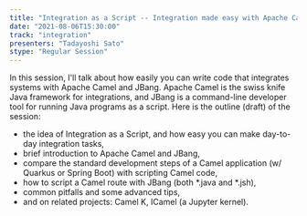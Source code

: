 ```yaml
---
title: "Integration as a Script -- Integration made easy with Apache Camel and JBang"
date: "2021-08-06T15:30:00" 
track: "integration"
presenters: "Tadayoshi Sato"
stype: "Regular Session"
---
```

In this session, I'll talk about how easily you can write code that integrates systems with Apache Camel and JBang. Apache Camel is the swiss knife Java framework for integrations, and JBang is a command-line developer tool for running Java programs as a script. Here is the outline (draft) of the session:
* the idea of Integration as a Script, and how easy you can make day-to-day integration tasks,
* brief introduction to Apache Camel and JBang,
* compare the standard development steps of a Camel application (w/ Quarkus or Spring Boot) with scripting Camel code,
* how to script a Camel route with JBang (both *.java and *.jsh),
* common pitfalls and some advanced tips,
* and on related projects: Camel K, ICamel (a Jupyter kernel).